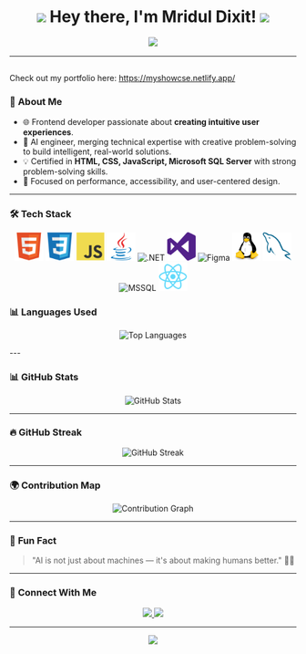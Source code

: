 <!-- Header -->
<h1 align="center">
  <img src="https://media.giphy.com/media/hvRJCLFzcasrR4ia7z/giphy.gif" width="35">
  Hey there, I'm Mridul Dixit!
  <img src="https://media.giphy.com/media/hvRJCLFzcasrR4ia7z/giphy.gif" width="35">
</h1>

<p align="center">
  <img src="https://readme-typing-svg.herokuapp.com?font=Fira+Code&pause=1000&color=F7A500&center=true&width=435&lines=Frontend+Developer+AI+Engineer;Building+Responsive+Web+Apps" />
</p>

---
## 
Check out my portfolio here: https://myshowcse.netlify.app/ 
### 🚀 **About Me**
- 🌐 Frontend developer passionate about **creating intuitive user experiences**.  
- 🤖 AI engineer, merging technical expertise with creative problem-solving to build intelligent, real-world solutions.  
- 💡 Certified in **HTML, CSS, JavaScript, Microsoft SQL Server** with strong problem-solving skills.  
- 🎯 Focused on performance, accessibility, and user-centered design.  

---

### 🛠️ **Tech Stack**

<p align="center">
  <!-- HTML -->
  <img src="https://raw.githubusercontent.com/devicons/devicon/master/icons/html5/html5-original.svg" alt="HTML5" width="50" height="50" />
  <!-- CSS -->
  <img src="https://raw.githubusercontent.com/devicons/devicon/master/icons/css3/css3-original.svg" alt="CSS3" width="50" height="50" />
  <!-- JavaScript -->
  <img src="https://raw.githubusercontent.com/devicons/devicon/master/icons/javascript/javascript-original.svg" alt="JavaScript" width="50" height="50" />
  <!-- Java -->
  <img src="https://raw.githubusercontent.com/devicons/devicon/master/icons/java/java-original.svg" alt="Java" width="50" height="50" />
  <!-- .NET -->
  <img src="https://upload.wikimedia.org/wikipedia/commons/e/ee/.NET_Core_Logo.svg" alt=".NET" width="50" height="50" />
  <!-- Visual Studio -->
  <img src="https://raw.githubusercontent.com/devicons/devicon/master/icons/visualstudio/visualstudio-plain.svg" alt="Visual Studio" width="50" height="50" />
  <!-- Figma -->
  <img src="https://www.vectorlogo.zone/logos/figma/figma-icon.svg" alt="Figma" width="50" height="50" />
  <!-- Linux -->
  <img src="https://raw.githubusercontent.com/devicons/devicon/master/icons/linux/linux-original.svg" alt="Linux" width="50" height="50" />
  <!-- MySQL -->
  <img src="https://raw.githubusercontent.com/devicons/devicon/master/icons/mysql/mysql-original.svg" alt="MySQL" width="50" height="50" />
  <!-- MSSQL -->
  <img src="https://www.svgrepo.com/show/303229/microsoft-sql-server-logo.svg" alt="MSSQL" width="50" height="50" />
  <!-- React -->
  <img src="https://raw.githubusercontent.com/devicons/devicon/master/icons/react/react-original.svg" alt="React" width="50" height="50" />
</p>

### 📊 **Languages Used**
<p align="center">
  <img src="https://github-readme-stats.vercel.app/api/top-langs/?username=mridulsengar1986&layout=compact&theme=radical&langs_count=10" alt="Top Languages" />
</p>
---

### 📊 **GitHub Stats**
<p align="center">
  <img src="https://github-readme-stats.vercel.app/api?username=mridulsengar1986&show_icons=true&theme=radical&count_private=true" alt="GitHub Stats" />
</p>

---

### 🔥 **GitHub Streak**
<p align="center">
  <img src="https://streak-stats.demolab.com/?user=mridulsengar1986&theme=radical" alt="GitHub Streak" />
</p>

---

### 🌍 **Contribution Map**
<p align="center">
  <img src="https://github-readme-activity-graph.vercel.app/graph?username=mridulsengar1986&theme=dracula" alt="Contribution Graph" />
</p>

---

### 🎯 **Fun Fact**
> "AI is not just about machines — it's about making humans better." 🤖✨

---

### 🤝 **Connect With Me**
<p align="center">
  <a href="https://linkedin.com/in/mridul-dixit" target="_blank">
    <img src="https://img.shields.io/badge/LinkedIn-blue?logo=linkedin&style=for-the-badge" />
  </a>
  <a href="https://github.com/mridulsengar1986" target="_blank">
    <img src="https://img.shields.io/badge/GitHub-%23121011.svg?style=for-the-badge&logo=github&logoColor=white" />
  </a>
</p>

---

<p align="center">
  <img src="https://media.giphy.com/media/QTfX9Ejfra3ZmNxh6B/giphy.gif" width="200" />
</p>


